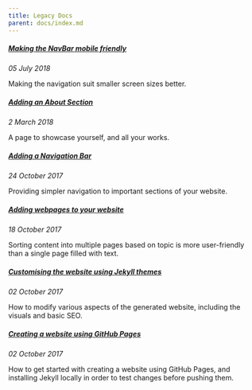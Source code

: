 ```yaml
---
title: Legacy Docs
parent: docs/index.md
---
```


##### [Making the NavBar mobile friendly](/docs/legacy/navbar_mobile_update)
_05 July 2018_

Making the navigation suit smaller screen sizes better.

##### [Adding an About Section](/docs/legacy/add_about)
_2 March 2018_

A page to showcase yourself, and all your works.

##### [Adding a Navigation Bar](/docs/legacy/add_navbar)
_24 October 2017_

Providing simpler navigation to important sections of your website.

##### [Adding webpages to your website](/docs/legacy/add_pages)
_18 October 2017_

Sorting content into multiple pages based on topic is more user-friendly than a single page filled with text.

##### [Customising the website using Jekyll themes](/docs/legacy/customise_website)
_02 October 2017_

How to modify various aspects of the generated website, including the visuals and basic SEO.

##### [Creating a website using GitHub Pages](/docs/legacy/create_website)
_02 October 2017_

How to get started with creating a website using GitHub Pages, and installing Jekyll locally in order to test changes before pushing them.

